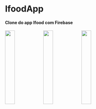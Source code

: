 # IfoodApp

#### Clone do app Ifood com Firebase

<img src="https://user-images.githubusercontent.com/72177982/120478675-7cfcb380-c383-11eb-8d80-4fb95ca317b7.jpg" width="25%"><img src="https://user-images.githubusercontent.com/72177982/120478670-7b32f000-c383-11eb-83a2-273e97588841.jpg" width="25%"><img src="https://user-images.githubusercontent.com/72177982/120478678-7d954a00-c383-11eb-8ac2-e287c8d093c1.jpg" width="25%">
